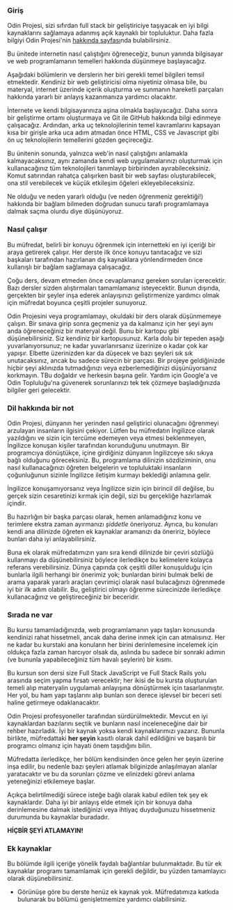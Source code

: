 ### Giriş

Odin Projesi, sizi sıfırdan full stack bir geliştiriciye taşıyacak en iyi bilgi kaynaklarını sağlamaya adanmış açık kaynaklı bir topluluktur. Daha fazla bilgiyi Odin Projesi'nin [hakkında sayfası](https://www.theodinproject.com/about)nda bulabilirsiniz.

Bu ünitede internetin nasıl çalıştığını öğreneceğiz, bunun yanında bilgisayar ve web programlamanın temelleri hakkında düşünmeye başlayacağız.

Aşağıdaki bölümlerin ve derslerin her biri gerekli temel bilgileri temsil etmektedir. Kendiniz bir web geliştiricisi olma niyetiniz olmasa bile, bu materyal, internet üzerinde içerik oluşturma ve sunmanın hareketli parçaları hakkında yararlı bir anlayış kazanmanıza yardımcı olacaktır.

İnternete ve kendi bilgisayarınıza aşina olmakla başlayacağız. Daha sonra bir geliştirme ortamı oluşturmaya ve Git ile GitHub hakkında bilgi edinmeye çalışacağız. Ardından, arka uç teknolojilerinin temel kavramlarını kapsayan kısa bir girişle arka uca adım atmadan önce HTML, CSS ve Javascript gibi ön uç teknolojilerin temellerini gözden geçireceğiz.

Bu ünitenin sonunda, yalnızca web'in nasıl çalıştığını anlamakla kalmayacaksınız, aynı zamanda kendi web uygulamalarınızı oluşturmak için kullanacağınız tüm teknolojileri tanımlayıp birbirinden ayırabileceksiniz. Komut satırından rahatça çalışırken basit bir web sayfası oluşturabilecek, ona stil verebilecek ve küçük etkileşim öğeleri ekleyebileceksiniz.

Ne olduğu ve neden yararlı olduğu (ve neden öğrenmeniz gerektiği!) hakkında bir bağlam bilmeden doğrudan sunucu tarafı programlamaya dalmak saçma olurdu diye düşünüyoruz.

### Nasıl çalışır

Bu müfredat, belirli bir konuyu öğrenmek için internetteki en iyi içeriği bir araya getirerek çalışır. Her derste ilk önce konuyu tanıtacağız ve sizi başkaları tarafından hazırlanan dış kaynaklara yönlendirmeden önce kullanışlı bir bağlam sağlamaya çalışacağız.

Çoğu ders, devam etmeden önce cevaplamanız gereken soruları içerecektir. Bazı dersler sizden alıştırmaları tamamlamanız isteyecektir. Bunun dışında, gerçekten bir şeyler inşa ederek anlayışınızı geliştirmenize yardımcı olmak için müfredat boyunca çeşitli projeler sunuyoruz.

Odin Projesini veya programlamayı, okuldaki bir ders olarak düşünmemeye çalışın. Bir sınava girip sonra geçmeniz ya da kalmanız için her şeyi aynı anda öğreneceğiniz bir materyal değil. Bunu bir kartopu gibi düşünebilirsiniz. Siz kendiniz bir kartopusunuz. Karla dolu bir tepeden aşağı yuvarlanıyorsunuz; ne kadar yuvarlanırsanız üzerinize o kadar çok kar yapışır. Elbette üzerinizden kar da düşecek ve bazı şeyleri sık sık unutacaksınız, ancak bu sadece sürecin bir parçası. Bir projeye geldiğinizde hiçbir şeyi aklınızda tutmadığınızı veya ezberlemediğinizi düşünüyorsanız korkmayın. TBu doğaldır ve herkesin başına gelir. Yardım için Google'a ve Odin Topluluğu'na güvenerek sorunlarınızı tek tek çözmeye başladığınızda bilgiler geri gelecektir.

### Dil hakkında bir not

Odin Projesi, dünyanın her yerinden nasıl geliştirici olunacağını öğrenmeyi arzulayan insanların ilgisini çekiyor. Lütfen bu müfredatın İngilizce olarak yazıldığını ve sizin için tercüme edemeyen veya etmesi beklenmeyen, İngilizce konuşan kişiler tarafından korunduğunu unutmayın. Bir programcıya dönüştükçe, içine girdiğiniz dünyanın İngilizceye sıkı sıkıya bağlı olduğunu göreceksiniz. Bu, programlama dilinizin sözdiziminin, onu nasıl kullanacağınızı öğreten belgelerin ve topluluktaki insanların çoğunluğunun sizinle İngilizce iletişim kurmayı beklediği anlamına gelir.

İngilizce konuşamıyorsanız veya İngilizce sizin için birincil dil değilse, bu gerçek sizin cesaretinizi kırmak için değil, sizi bu gerçekliğe hazırlamak içindir.

Bu hazırlığın bir başka parçası olarak, hemen anlamadığınız konu ve terimlere ekstra zaman ayırmanızı *şiddetle* öneriyoruz. Ayrıca, bu konuları kendi ana dilinizde öğreten ek kaynaklar aramanızı da öneririz, böylece bunları daha iyi anlayabilirsiniz.

Buna ek olarak müfredatımızın yanı sıra kendi dilinizde bir çeviri sözlüğü kullanmayı da düşünebilirsiniz böylece  ilerledikçe bu kelimelere kolayca referans verebilirsiniz. Dünya çapında çok çeşitli diller konuşulduğu için bunlarla ilgili herhangi bir önerimiz yok; bunlardan birini bulmak belki de arama yaparak yararlı araçları çevrimiçi olarak nasıl bulacağınızı öğrenmede iyi bir ilk adım olabilir. Bu, geliştirici olmayı öğrenme sürecinizde ilerledikçe kullanacağınız ve geliştireceğiniz bir beceridir.

### Sırada ne var

Bu kursu tamamladığınızda, web programlamanın yapı taşları konusunda kendinizi rahat hissetmeli, ancak daha derine inmek için can atmalısınız. Her ne kadar bu kurstaki ana konuların her birini derinlemesine incelemek için oldukça fazla zaman harcıyor olsak da, aslında bu sadece bir sonraki adımın (ve bununla yapabileceğiniz tüm havalı şeylerin) bir kısmı.

Bu kursun son dersi size Full Stack JavaScript ve Full Stack Rails yolu arasında seçim yapma fırsatı verecektir; her ikisi de bu kursta oluşturulan temeli alıp materyalin uygulamalı anlayışına dönüştürmek için tasarlanmıştır. Her yol, bu ham yapı taşlarını alıp bunları son derece işlevsel bir beceri seti haline getirmeye odaklanacaktır.

Odin Projesi profesyoneller tarafından sürdürülmektedir. Mevcut en iyi kaynaklardan bazılarını seçtik ve bunların nasıl inceleneceğine dair bir rehber hazırladık. İyi bir kaynak yoksa kendi kaynaklarımızı yazarız. Bununla birlikte, müfredattaki **her şeyin** kasıtlı olarak dahil edildiğini ve başarılı bir programcı olmanız için hayati önem taşıdığını bilin.

Müfredatta ilerledikçe, her bölüm kendisinden önce gelen her şeyin üzerine inşa edilir, bu nedenle bazı şeyleri atlamak bilginizde anlaşılmayan alanlar yaratacaktır ve bu da sorunları çözme ve elinizdeki görevi anlama yeteneğinizi etkilemeye başlar.

Açıkça belirtilmediği sürece isteğe bağlı olarak kabul edilen tek şey ek kaynaklardır. Daha iyi bir anlayış elde etmek için bir konuya daha derinlemesine dalmak istediğinizi veya ihtiyaç duyduğunuzu hissetmeniz durumunda bu kaynaklar buradadır.

**HİÇBİR ŞEYİ ATLAMAYIN!** 

### Ek kaynaklar

Bu bölümde ilgili içeriğe yönelik faydalı bağlantılar bulunmaktadır. Bu tür ek kaynaklar programı tamamlamak için gerekli değildir, bu yüzden tamamlayıcı olarak düşünebilirsiniz.
 
- Görünüşe göre bu derste henüz ek kaynak yok. Müfredatımıza katkıda bulunarak bu bölümü genişletmemize yardımcı olabilirsiniz.
